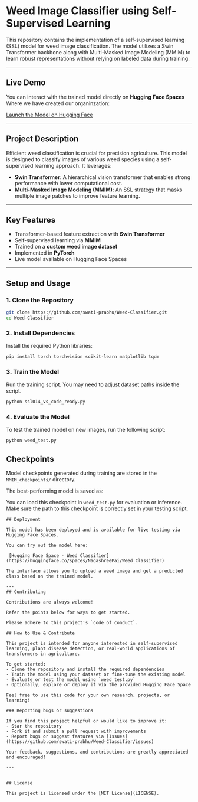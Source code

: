 # Weed Image Classifier using Self-Supervised Learning

This repository contains the implementation of a self-supervised learning (SSL) model for weed image classification. The model utilizes a Swin Transformer backbone along with Multi-Masked Image Modeling (MMIM) to learn robust representations without relying on labeled data during training.

---

## Live Demo

You can interact with the trained model directly on **Hugging Face Spaces** Where we have created our organinzation:

 [Launch the Model on Hugging Face](https://tinyurl.com/Weed-Classifier)

---

##  Project Description

Efficient weed classification is crucial for precision agriculture. This model is designed to classify images of various weed species using a self-supervised learning approach. It leverages:
- **Swin Transformer**: A hierarchical vision transformer that enables strong performance with lower computational cost.
- **Multi-Masked Image Modeling (MMIM)**: An SSL strategy that masks multiple image patches to improve feature learning.

---

##  Key Features

-  Transformer-based feature extraction with **Swin Transformer**
-  Self-supervised learning via **MMIM**
-  Trained on a **custom weed image dataset**
-  Implemented in **PyTorch**
-  Live model available on Hugging Face Spaces

---



##  Setup and Usage

### 1. Clone the Repository

```bash
git clone https://github.com/swati-prabhu/Weed-Classifier.git
cd Weed-Classifier

```

### 2. Install Dependencies

Install the required Python libraries:

```bash
pip install torch torchvision scikit-learn matplotlib tqdm

```

### 3. Train the Model

Run the training script. You may need to adjust dataset paths inside the script.

```bash
python ssl014_vs_code_ready.py

```

### 4. Evaluate the Model

To test the trained model on new images, run the following script:

```bash
python weed_test.py

```

## Checkpoints

Model checkpoints generated during training are stored in the `MMIM_checkpoints/` directory.

The best-performing model is saved as:


You can load this checkpoint in `weed_test.py` for evaluation or inference.  
Make sure the path to this checkpoint is correctly set in your testing script.


```
## Deployment

This model has been deployed and is available for live testing via Hugging Face Spaces.

You can try out the model here:

 [Hugging Face Space - Weed Classifier](https://huggingface.co/spaces/NagashreePai/Weed_Classifier)

The interface allows you to upload a weed image and get a predicted class based on the trained model.

---
## Contributing

Contributions are always welcome!

Refer the points below for ways to get started.

Please adhere to this project's `code of conduct`.

## How to Use & Contribute

This project is intended for anyone interested in self-supervised learning, plant disease detection, or real-world applications of transformers in agriculture.

To get started:
- Clone the repository and install the required dependencies
- Train the model using your dataset or fine-tune the existing model
- Evaluate or test the model using `weed_test.py`
- Optionally, explore or deploy it via the provided Hugging Face Space

Feel free to use this code for your own research, projects, or learning!

### Reporting bugs or suggestions

If you find this project helpful or would like to improve it:
- Star the repository
- Fork it and submit a pull request with improvements
- Report bugs or suggest features via [Issues](https://github.com/swati-prabhu/Weed-Classifier/issues)

Your feedback, suggestions, and contributions are greatly appreciated and encouraged!

---


## License

This project is licensed under the [MIT License](LICENSE).

